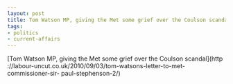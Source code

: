 ```yaml
---
layout: post
title: Tom Watson MP, giving the Met some grief over the Coulson scandal
tags:
- politics
- current-affairs
---
```

[Tom Watson MP, giving the Met some grief over the Coulson scandal](http
://labour-uncut.co.uk/2010/09/03/tom-watsons-letter-to-met-commissioner-sir-
paul-stephenson-2/)


